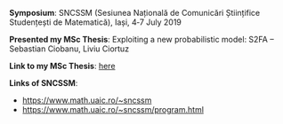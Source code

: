 **Symposium**: SNCSSM (Sesiunea Națională de Comunicări Științifice Studențești de Matematică), Iași, 4‐7 July 2019

**Presented my MSc Thesis**: Exploiting a new probabilistic model: S2FA – Sebastian Ciobanu, Liviu Ciortuz

**Link to my MSc Thesis**: [here](https://github.com/aciobanusebi/msc_dissertation)

**Links of SNCSSM**: 
- https://www.math.uaic.ro/~sncssm
- https://www.math.uaic.ro/~sncssm/program.html

